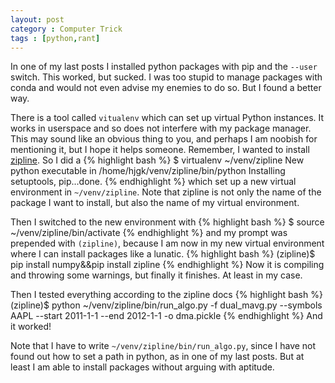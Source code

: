 ```yaml
---
layout: post
category : Computer Trick
tags : [python,rant]
---
```

In one of my last posts I installed python packages with pip and the `--user`
switch.
This worked, but sucked.
I was too stupid to manage packages with conda and would not even
advise my enemies to do so.
But I found a better way.

There is a tool called `vitualenv` which can set up virtual Python
instances.
It works in userspace and so does not interfere with my
package manager.
This may sound like an obvious thing to you, and perhaps I am noobish
for mentioning it, but I hope it helps someone.
Remember, I wanted to install
[zipline](https://github.com/quantopian/zipline).
So I did a 
{% highlight bash %}
$ virtualenv ~/venv/zipline
New python executable in /home/hjgk/venv/zipline/bin/python
Installing setuptools, pip...done.
{% endhighlight %}
which set up a new virtual environment in `~/venv/zipline`.
Note that zipline is not only the name of the package I want to
install, but also the name of my virtual environment.

Then I switched to the new environment with
{% highlight bash %}
$ source ~/venv/zipline/bin/activate
{% endhighlight %}
and my prompt was prepended with `(zipline)`, because I am now in my
new
virtual environment where I can install packages like a lunatic.
{% highlight bash %}
(zipline)$ pip install numpy&&pip install zipline
{% endhighlight %}
Now it is compiling and throwing some warnings, but finally it
finishes. At least in my case.

Then I tested everything according to the zipline docs
{% highlight bash %}
(zipline)$ python ~/venv/zipline/bin/run_algo.py -f dual_mavg.py --symbols AAPL --start 2011-1-1 --end 2012-1-1 -o dma.pickle
{% endhighlight %}
And it worked!

Note that I have to write `~/venv/zipline/bin/run_algo.py`, since I
have not found out how to set a path in python, as in one of my
last posts.
But at least I am able to install packages without arguing with
aptitude.

